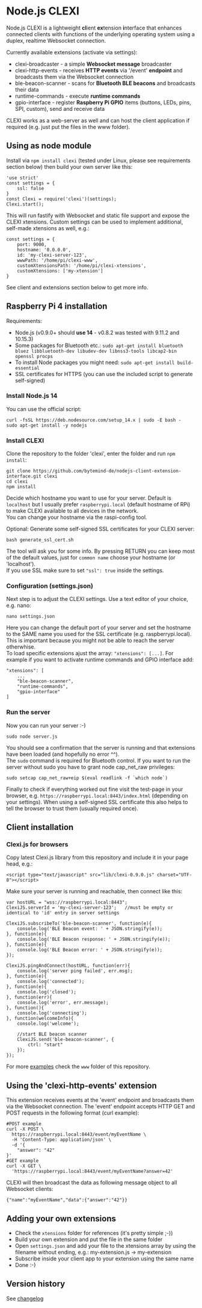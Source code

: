 # Node.js CLEXI
Node.js CLEXI is a lightweight **cl**ient **ex**tension **i**nterface that enhances connected clients with functions of the underlying operating system using a duplex, realtime Websocket connection.  
  
Currently available extensions (activate via settings):
* clexi-broadcaster - a simple **Websocket message** broadcaster
* clexi-http-events - receives **HTTP events** via '/event' **endpoint** and broadcasts them via the Websocket connection
* ble-beacon-scanner - scans for **Bluetooth BLE beacons** and broadcasts their data
* runtime-commands - execute **runtime commands**
* gpio-interface - register **Raspberry Pi GPIO** items (buttons, LEDs, pins, SPI, custom), send and receive data

CLEXI works as a web-server as well and can host the client application if required (e.g. just put the files in the www folder).

## Using as node module

Install via `npm install clexi` (tested under Linux, please see requirements section below) then build your own server like this:
```
'use strict'
const settings = {
	ssl: false
}
const Clexi = require('clexi')(settings);
Clexi.start();
```
This will run fastify with Websocket and static file support and expose the CLEXI xtensions.
Custom settings can be used to implement additional, self-made xtensions as well, e.g.:
```
const settings = {
	port: 9000,
	hostname: '0.0.0.0',
	id: 'my-clexi-server-123',
	wwwPath: '/home/pi/clexi-www',
	customXtensionsPath: '/home/pi/clexi-xtensions',
	customXtensions: ['my-xtension']
}
```
See client and extensions section below to get more info.

## Raspberry Pi 4 installation

Requirements:  
* Node.js (v0.9.0+ should **use 14** - v0.8.2 was tested with 9.11.2 and 10.15.3)
* Some packages for Bluetooth etc.: `sudo apt-get install bluetooth bluez libbluetooth-dev libudev-dev libnss3-tools libcap2-bin openssl procps`
* To install Node packages you might need: `sudo apt-get install build-essential`
* SSL certificates for HTTPS (you can use the included script to generate self-signed)

### Install Node.js 14

You can use the official script:
```
curl -fsSL https://deb.nodesource.com/setup_14.x | sudo -E bash -
sudo apt-get install -y nodejs
```

### Install CLEXI

Clone the repository to the folder 'clexi', enter the folder and run `npm install`:  
```
git clone https://github.com/bytemind-de/nodejs-client-extension-interface.git clexi
cd clexi
npm install
```  
Decide which hostname you want to use for your server. Default is `localhost` but I usually prefer `raspberrypi.local` (default hostname of RPi) to make CLEXI available to all devices in the network.  
You can change your hostname via the raspi-config tool.  
  
Optional: Generate some self-signed SSL certificates for your CLEXI server:  
```
bash generate_ssl_cert.sh
```  
The tool will ask you for some info. By pressing RETURN you can keep most of the default values, just for `common name` choose your hostname (or 'localhost').  
If you use SSL make sure to set `"ssl": true` inside the settings.
  
### Configuration (settings.json)

Next step is to adjust the CLEXI settings. Use a text editor of your choice, e.g. nano:
```
nano settings.json
```  
Here you can change the default port of your server and set the hostname to the SAME name you used for the SSL certificate (e.g. raspberrypi.local). This is important because you might not be able to reach the server otherwhise.  
To load specific extensions ajust the array: `"xtensions": [...]`. For example if you want to activate runtime commands and GPIO interface add:
```
"xtensions": [
	...
	"ble-beacon-scanner",
	"runtime-commands",
	"gpio-interface"
]
```

### Run the server

Now you can run your server :-)  
```
sudo node server.js
```  
You should see a confirmation that the server is running and that extensions have been loaded (and hopefully no error ^^).  
The `sudo` command is required for Bluetooth control. If you want to run the server without sudo you have to grant node cap_net_raw privileges:  
```
sudo setcap cap_net_raw+eip $(eval readlink -f `which node`)
```  
Finally to check if everything worked out fine visit the test-page in your browser, e.g. `https://raspberrypi.local:8443/index.html` (depending on your settings). When using a self-signed SSL certificate this also helps to tell the browser to trust them (usually required once).
  
## Client installation

### Clexi.js for browsers

Copy latest Clexi.js library from this repository and include it in your page head, e.g.:
```
<script type="text/javascript" src="lib/clexi-0.9.0.js" charset="UTF-8"></script>
```
Make sure your server is running and reachable, then connect like this:
```
var hostURL = "wss://raspberrypi.local:8443";
ClexiJS.serverId = 'my-clexi-server-123'; 	//must be empty or identical to 'id' entry in server settings
  
ClexiJS.subscribeTo('ble-beacon-scanner', function(e){
	console.log('BLE Beacon event: ' + JSON.stringify(e));
}, function(e){
	console.log('BLE Beacon response: ' + JSON.stringify(e));
}, function(e){
	console.log('BLE Beacon error: ' + JSON.stringify(e));
});
  
ClexiJS.pingAndConnect(hostURL, function(err){
	console.log('server ping failed', err.msg);
}, function(e){
	console.log('connected');	
}, function(e){
	console.log('closed');
}, function(err){
	console.log('error', err.message);
}, function(){
	console.log('connecting');
}, function(welcomeInfo){
	console.log('welcome');
	
	//start BLE beacon scanner
	ClexiJS.send('ble-beacon-scanner', {
		ctrl: "start"
	});
});
```
  
For more [examples](www/index.html) check the `www` folder of this repository.

## Using the 'clexi-http-events' extension

This extension receives events at the 'event' endpoint and broadcasts them via the Websocket connection. The 'event' endpoint accepts HTTP GET and POST requests in the following format (curl example):
```
#POST example
curl -X POST \
  https://raspberrypi.local:8443/event/myEventName \
  -H 'Content-Type: application/json' \
  -d '{
	"answer": "42"
}'
#GET example
curl -X GET \
  'https://raspberrypi.local:8443/event/myEventName?answer=42'
```
CLEXI will then broadcast the data as following message object to all Websocket clients:
```
{"name":"myEventName","data":{"answer":"42"}}
```

## Adding your own extensions

* Check the `xtensions` folder for references (it's pretty simple ;-))
* Build your own extension and put the file in the same folder
* Open `settings.json` and add your file to the xtensions array by using the filename without ending, e.g.: my-extension.js -> my-extension
* Subscribe inside your client app to your extension using the same name
* Done :-)

## Version history

See [changelog](CHANGELOG.md)
